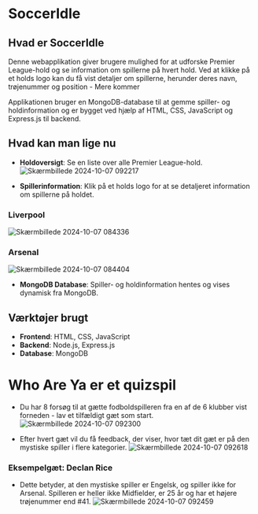 # SoccerIdle

## Hvad er SoccerIdle
Denne webapplikation giver brugere mulighed for at udforske Premier League-hold og se information om spillerne på hvert hold. Ved at klikke på et holds logo kan du få vist detaljer om spillerne, herunder deres navn, trøjenummer og position - Mere kommer

Applikationen bruger en MongoDB-database til at gemme spiller- og holdinformation og er bygget ved hjælp af HTML, CSS, JavaScript og Express.js til backend.



## Hvad kan man lige nu
- **Holdoversigt**: Se en liste over alle Premier League-hold.
![Skærmbillede 2024-10-07 092217](https://github.com/user-attachments/assets/b83433a3-6ef2-4bf5-a86e-9858161e29e2)

- **Spillerinformation**: Klik på et holds logo for at se detaljeret information om spillerne på holdet.
### Liverpool
![Skærmbillede 2024-10-07 084336](https://github.com/user-attachments/assets/69124859-8094-4faa-a4c7-6f0d9ce5c63a)
### Arsenal
![Skærmbillede 2024-10-07 084404](https://github.com/user-attachments/assets/4bdfcf52-0542-451e-91a7-672b41c7ef8e)
- **MongoDB Database**: Spiller- og holdinformation hentes og vises dynamisk fra MongoDB.

## Værktøjer brugt
- **Frontend**: HTML, CSS, JavaScript
- **Backend**: Node.js, Express.js
- **Database**: MongoDB

# Who Are Ya er et quizspil
- Du har 8 forsøg til at gætte fodboldspilleren fra en af de 6 klubber vist forneden - lav et tilfældigt gæt som start.
![Skærmbillede 2024-10-07 092300](https://github.com/user-attachments/assets/d0690bdf-61db-4c69-99ec-29a46ce107b4)

- Efter hvert gæt vil du få feedback, der viser, hvor tæt dit gæt er på den mystiske spiller i flere kategorier.
![Skærmbillede 2024-10-07 092618](https://github.com/user-attachments/assets/5b2c6db2-6d8d-45c6-a83e-57871b27fee4)

### Eksempelgæt: Declan Rice
- Dette betyder, at den mystiske spiller er Engelsk, og spiller ikke for Arsenal. Spilleren er heller ikke Midfielder, er 25 år og har et højere trøjenummer end #41.
![Skærmbillede 2024-10-07 092459](https://github.com/user-attachments/assets/d4c496ef-8976-4db1-ac38-b8bcdf8b327a)
